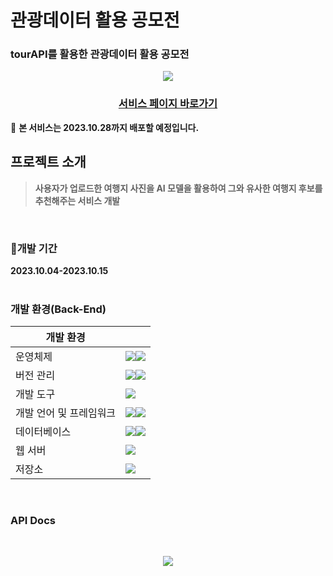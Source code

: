 # 관광데이터 활용 공모전
### tourAPI를 활용한 관광데이터 활용 공모전
<div align="center">
<p><img src="/doc/thumbnail.jpg"></p>
</div>
<h3>
<p align="center">
<strong>
<a href = http://welcom2ko.s3-website.ap-northeast-2.amazonaws.com/main">서비스 페이지 바로가기</a></strong><br>
</p>
</h3>

📢 <Strong>본 서비스는 2023.10.28까지 배포할 예정입니다.<Strong> <br>


## 프로젝트 소개
> 사용자가 업로드한 여행지 사진을 AI 모델을 활용하여 그와 유사한 여행지 후보를 추천해주는 서비스 개발 <br>

<br>

### 📅개발 기간
<Strong>2023.10.04-2023.10.15<Strong><br/>
<br/>

### 개발 환경(Back-End)

| 개발 환경	| |
| -- | -- |
| 운영체제|<img src="https://img.shields.io/badge/Ubuntu-E95420?style=for-the-badge&logo=ubuntu&logoColor=white"><img src="https://img.shields.io/badge/macOS-000000?style=for-the-badge&logo=macos&logoColor=white">|
| 버전 관리|<img src="https://img.shields.io/badge/git-F05032?style=for-the-badge&logo=git&logoColor=white"><img src="https://img.shields.io/badge/github-181717?style=for-the-badge&logo=github&logoColor=white">|
| 개발 도구|<img src="https://img.shields.io/badge/IntelliJ IDEA-000000?style=for-the-badge&logo=IntelliJ IDEA&logoColor=white">|
| 개발 언어 및 프레임워크|	<img src="https://img.shields.io/badge/Java-6DB33G?style=for-the-badge&logo=java&logoColor=white"><img src="https://img.shields.io/badge/spring-6DB33F?style=for-the-badge&logo=spring&logoColor=white"><br>|
| 데이터베이스|<img src="https://img.shields.io/badge/Amazon RDS-527FFF?style=for-the-badge&logo=amazonrds&logoColor=white"><img src="https://img.shields.io/badge/mysql-4479A1?style=for-the-badge&logo=mysql&logoColor=white">|
| 웹 서버 |	<img src="https://img.shields.io/badge/Amazon EC2-FF9900?style=for-the-badge&logo=Amazon EC2&logoColor=white">|
| 저장소 | <img src="https://img.shields.io/badge/Amazon S3-569A31?style=for-the-badge&logo=Amazon S3&logoColor=white"> |
<br/>

### API Docs
﻿<div align="center">
<p><img src="/doc/api_docs.png"></p>
</div>
